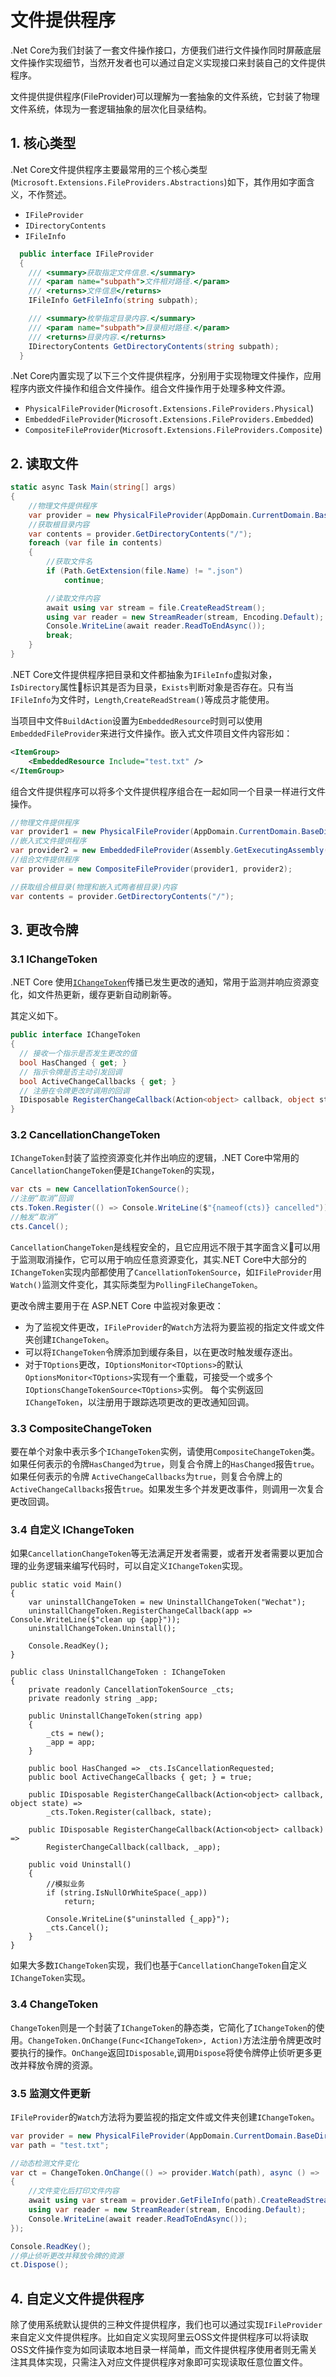 # 文件提供程序

.Net Core为我们封装了一套文件操作接口，方便我们进行文件操作同时屏蔽底层文件操作实现细节，当然开发者也可以通过自定义实现接口来封装自己的文件提供程序。

文件提供提供程序(FileProvider)可以理解为一套抽象的文件系统，它封装了物理文件系统，体现为一套逻辑抽象的层次化目录结构。

## 1. 核心类型
.Net Core文件提供程序主要最常用的三个核心类型(`Microsoft.Extensions.FileProviders.Abstractions`)如下，其作用如字面含义，不作赘述。

* `IFileProvider`
* `IDirectoryContents`
* `IFileInfo`

```csharp
  public interface IFileProvider
  {
    /// <summary>获取指定文件信息.</summary>
    /// <param name="subpath">文件相对路径.</param>
    /// <returns>文件信息</returns>
    IFileInfo GetFileInfo(string subpath);

    /// <summary>枚举指定目录内容.</summary>
    /// <param name="subpath">目录相对路径.</param>
    /// <returns>目录内容.</returns>
    IDirectoryContents GetDirectoryContents(string subpath);
  }
```

.Net Core内置实现了以下三个文件提供程序，分别用于实现物理文件操作，应用程序内嵌文件操作和组合文件操作。组合文件操作用于处理多种文件源。
* `PhysicalFileProvider`(`Microsoft.Extensions.FileProviders.Physical`)
* `EmbeddedFileProvider`(`Microsoft.Extensions.FileProviders.Embedded`)
* `CompositeFileProvider`(`Microsoft.Extensions.FileProviders.Composite`)

## 2. 读取文件
```csharp
static async Task Main(string[] args)
{
    //物理文件提供程序
    var provider = new PhysicalFileProvider(AppDomain.CurrentDomain.BaseDirectory);
    //获取根目录内容
    var contents = provider.GetDirectoryContents("/");
    foreach (var file in contents)
    {
        //获取文件名
        if (Path.GetExtension(file.Name) != ".json")
            continue;

        //读取文件内容
        await using var stream = file.CreateReadStream();
        using var reader = new StreamReader(stream, Encoding.Default);
        Console.WriteLine(await reader.ReadToEndAsync());
        break;
    }
}
```
.NET Core文件提供程序把目录和文件都抽象为`IFileInfo`虚拟对象，`IsDirectory`属性标识其是否为目录，`Exists`判断对象是否存在。只有当`IFileInfo`为文件时，`Length`,`CreateReadStream()`等成员才能使用。

当项目中文件`BuildAction`设置为`EmbeddedResource`时则可以使用`EmbeddedFileProvider`来进行文件操作。嵌入式文件项目文件内容形如：
```xml
<ItemGroup>
    <EmbeddedResource Include="test.txt" />
</ItemGroup>
```

组合文件提供程序可以将多个文件提供程序组合在一起如同一个目录一样进行文件操作。
```csharp
//物理文件提供程序
var provider1 = new PhysicalFileProvider(AppDomain.CurrentDomain.BaseDirectory);
//嵌入式文件提供程序
var provider2 = new EmbeddedFileProvider(Assembly.GetExecutingAssembly());
//组合文件提供程序
var provider = new CompositeFileProvider(provider1, provider2);

//获取组合根目录(物理和嵌入式两者根目录)内容
var contents = provider.GetDirectoryContents("/");
```

## 3. 更改令牌

### 3.1 IChangeToken
.NET Core 使用[`IChangeToken`](https://docs.microsoft.com/zh-cn/aspnet/core/fundamentals/change-tokens?view=aspnetcore-5.0)传播已发生更改的通知，常用于监测并响应资源变化，如文件热更新，缓存更新自动刷新等。

其定义如下。
```csharp
public interface IChangeToken
{
  // 接收一个指示是否发生更改的值
  bool HasChanged { get; }
  // 指示令牌是否主动引发回调
  bool ActiveChangeCallbacks { get; }
  // 注册在令牌更改时调用的回调
  IDisposable RegisterChangeCallback(Action<object> callback, object state);
}
```

### 3.2 CancellationChangeToken

`IChangeToken`封装了监控资源变化并作出响应的逻辑，.NET Core中常用的`CancellationChangeToken`便是`IChangeToken`的实现，

```csharp
var cts = new CancellationTokenSource();
//注册“取消”回调
cts.Token.Register(() => Console.WriteLine($"{nameof(cts)} cancelled"));
//触发“取消”
cts.Cancel();
```
`CancellationChangeToken`是线程安全的，且它应用远不限于其字面含义可以用于监测取消操作，它可以用于响应任意资源变化，其实.NET Core中大部分的`IChangeToken`实现内部都使用了`CancellationTokenSource`，如`IFileProvider`用`Watch()`监测文件变化，其实际类型为`PollingFileChangeToken`。

更改令牌主要用于在 ASP.NET Core 中监视对象更改：
* 为了监视文件更改，`IFileProvider`的`Watch`方法将为要监视的指定文件或文件夹创建`IChangeToken`。
* 可以将`IChangeToken`令牌添加到缓存条目，以在更改时触发缓存逐出。
* 对于`TOptions`更改，`IOptionsMonitor<TOptions>`的默认`OptionsMonitor<TOptions>`实现有一个重载，可接受一个或多个 `IOptionsChangeTokenSource<TOptions>`实例。 每个实例返回`IChangeToken`，以注册用于跟踪选项更改的更改通知回调。

### 3.3 CompositeChangeToken
要在单个对象中表示多个`IChangeToken`实例，请使用`CompositeChangeToken`类。如果任何表示的令牌`HasChanged`为`true`，则复合令牌上的`HasChanged`报告`true`。 如果任何表示的令牌 `ActiveChangeCallbacks`为`true`，则复合令牌上的`ActiveChangeCallbacks`报告`true`。如果发生多个并发更改事件，则调用一次复合更改回调。

### 3.4 自定义 IChangeToken
如果`CancellationChangeToken`等无法满足开发者需要，或者开发者需要以更加合理的业务逻辑来编写代码时，可以自定义`IChangeToken`实现。

```csharp{3-5}
public static void Main()
{
    var uninstallChangeToken = new UninstallChangeToken("Wechat");
    uninstallChangeToken.RegisterChangeCallback(app => Console.WriteLine($"clean up {app}"));
    uninstallChangeToken.Uninstall();

    Console.ReadKey();
}

public class UninstallChangeToken : IChangeToken
{
    private readonly CancellationTokenSource _cts;
    private readonly string _app;

    public UninstallChangeToken(string app)
    {
        _cts = new();
        _app = app;
    }

    public bool HasChanged => _cts.IsCancellationRequested;
    public bool ActiveChangeCallbacks { get; } = true;

    public IDisposable RegisterChangeCallback(Action<object> callback, object state) =>
        _cts.Token.Register(callback, state);

    public IDisposable RegisterChangeCallback(Action<object> callback) =>
        RegisterChangeCallback(callback, _app);

    public void Uninstall()
    {
        //模拟业务
        if (string.IsNullOrWhiteSpace(_app))
            return;

        Console.WriteLine($"uninstalled {_app}");
        _cts.Cancel();
    }
}
```

如果大多数`IChangeToken`实现，我们也基于`CancellationChangeToken`自定义`IChangeToken`实现。

### 3.4 ChangeToken
`ChangeToken`则是一个封装了`IChangeToken`的静态类，它简化了`IChangeToken`的使用。`ChangeToken.OnChange(Func<IChangeToken>, Action)`方法注册令牌更改时要执行的操作。`OnChange`返回`IDisposable`,调用`Dispose`将使令牌停止侦听更多更改并释放令牌的资源。

### 3.5 监测文件更新
`IFileProvider`的`Watch`方法将为要监视的指定文件或文件夹创建`IChangeToken`。

```csharp
var provider = new PhysicalFileProvider(AppDomain.CurrentDomain.BaseDirectory);
var path = "test.txt";

//动态检测文件变化
var ct = ChangeToken.OnChange(() => provider.Watch(path), async () =>
{
    //文件变化后打印文件内容
    await using var stream = provider.GetFileInfo(path).CreateReadStream();
    using var reader = new StreamReader(stream, Encoding.Default);
    Console.WriteLine(await reader.ReadToEndAsync());
});

Console.ReadKey();
//停止侦听更改并释放令牌的资源
ct.Dispose();
```

## 4. 自定义文件提供程序
除了使用系统默认提供的三种文件提供程序，我们也可以通过实现`IFileProvider`来自定义文件提供程序。比如自定义实现阿里云OSS文件提供程序可以将读取OSS文件操作变为如同读取本地目录一样简单，而文件提供程序使用者则无需关注其具体实现，只需注入对应文件提供程序对象即可实现读取任意位置文件。